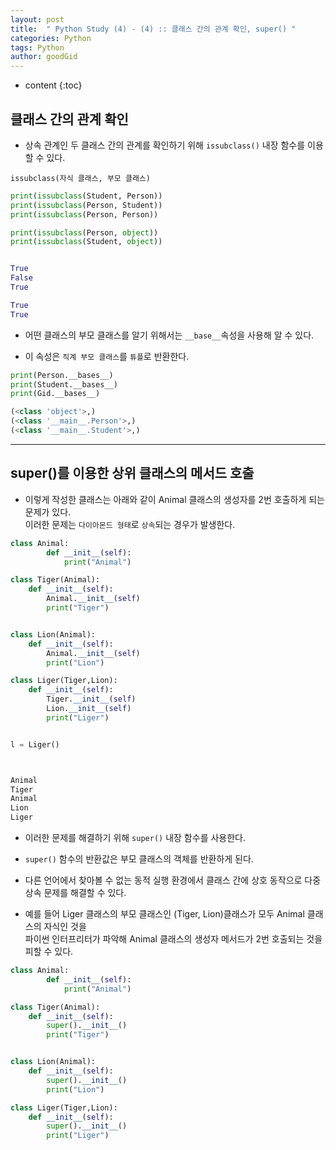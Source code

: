 ```yaml
---
layout: post
title:  " Python Study (4) - (4) :: 클래스 간의 관계 확인, super() "
categories: Python
tags: Python
author: goodGid
---
```

* content
{:toc}


## 클래스 간의 관계 확인

* 상속 관계인 두 클래스 간의 관계를 확인하기 위해 `issubclass()` 내장 함수를 이용할 수 있다.

```
issubclass(자식 클래스, 부모 클래스)
```




``` python
print(issubclass(Student, Person))
print(issubclass(Person, Student))
print(issubclass(Person, Person))

print(issubclass(Person, object))
print(issubclass(Student, object))


True
False
True

True
True
```

* 어떤 클래스의 부모 클래스를 알기 위해서는 `__base__`속성을 사용해 알 수 있다.

* 이 속성은 `직계 부모 클래스`를 `튜플`로 반환한다.


``` python
print(Person.__bases__)
print(Student.__bases__)
print(Gid.__bases__)

(<class 'object'>,)
(<class '__main__.Person'>,)
(<class '__main__.Student'>,)

```

---

## super()를 이용한 상위 클래스의 메서드 호출

* 이렇게 작성한 클래스는 아래와 같이 Animal 클래스의 생성자를 2번 호출하게 되는 문제가 있다. <br> 이러한 문제는 `다이아몬드 형태`로 `상속`되는 경우가 발생한다.

``` python
class Animal:
        def __init__(self):
            print("Animal")

class Tiger(Animal):
    def __init__(self):
        Animal.__init__(self)
        print("Tiger")


class Lion(Animal):
    def __init__(self):
        Animal.__init__(self)
        print("Lion")

class Liger(Tiger,Lion):
    def __init__(self):
        Tiger.__init__(self)
        Lion.__init__(self)
        print("Liger")


l = Liger()



Animal
Tiger
Animal
Lion
Liger
```

* 이러한 문제를 해결하기 위해 `super()` 내장 함수를 사용한다.

* `super()` 함수의 반환값은 부모 클래스의 객체를 반환하게 된다. 

* 다른 언어에서 찾아볼 수 없는 동적 실행 환경에서 클래스 간에 상호 동작으로 다중 상속 문제를 해결할 수 있다.

* 예를 들어 Liger 클래스의 부모 클래스인 (Tiger, Lion)클래스가 모두 Animal 클래스의 자식인 것을 <br> 파이썬 인터프리터가 파악해 Animal 클래스의 생성자 메서드가 2번 호출되는 것을 피할 수 있다.

``` python
class Animal:
        def __init__(self):
            print("Animal")

class Tiger(Animal):
    def __init__(self):
        super().__init__()
        print("Tiger")


class Lion(Animal):
    def __init__(self):
        super().__init__()
        print("Lion")

class Liger(Tiger,Lion):
    def __init__(self):
        super().__init__()
        print("Liger")

```
